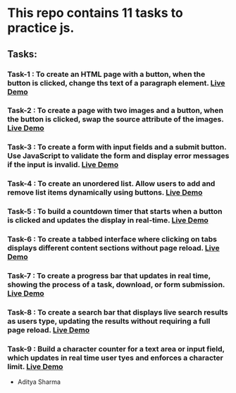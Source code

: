 # This repo contains 11 tasks to practice js.
## Tasks:
### Task-1 : To create an HTML page with a button, when the button is clicked, change ths text of a paragraph element. [Live Demo](https://raw.githack.com/Aditya-Sharma-07/practice-js/main/task-1/index.html)<br>
### Task-2 : To create a page with two images and a button, when the button is clicked, swap the source attribute of the images. [Live Demo](https://raw.githack.com/Aditya-Sharma-07/practice-js/main/task-2/index.html)<br>
### Task-3 : To create a form with input fields and a submit button. Use JavaScript to validate the form and display error messages if the input is invalid. [Live Demo](https://raw.githack.com/Aditya-Sharma-07/practice-js/main/task-3/index.html)<br>
### Task-4 : To create an unordered list. Allow users to add and remove list items dynamically using buttons. [Live Demo](https://raw.githack.com/Aditya-Sharma-07/practice-js/main/task-4/index.html)<br>
### Task-5 : To build a countdown timer that starts when a button is clicked and updates the display in real-time. [Live Demo](https://raw.githack.com/Aditya-Sharma-07/practice-js/main/task-5/index.html)<br>
### Task-6 : To create a tabbed interface where clicking on tabs displays different content sections without page reload. [Live Demo](https://raw.githack.com/Aditya-Sharma-07/practice-js/main/task-6/index.html)<br>
### Task-7 : To create a progress bar that updates in real time, showing the process of a task, download, or form submission. [Live Demo](https://raw.githack.com/Aditya-Sharma-07/practice-js/main/task-7/index.html)<br>
### Task-8 : To create a search bar that displays live search results as users type, updating the results without requiring a full page reload. [Live Demo](https://raw.githack.com/Aditya-Sharma-07/practice-js/main/task-8/index.html)<br>
### Task-9 : Build a character counter for a text area or input field, which updates in real time user tyes and enforces a character limit. [Live Demo]()<br>
- Aditya Sharma
